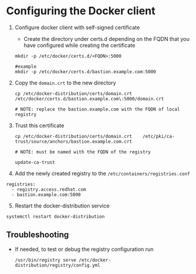 # Configuring the Docker client
1. Configure docker client with self-signed certificate
   
   - Create the directory under certs.d depending on the FQDN that you have configured while creating the certificate

    ```
    mkdir -p /etc/docker/certs.d/<FQDN>:5000

    #example 
    mkdir -p /etc/docker/certs.d/bastion.example.com:5000

    ```

2. Copy the `domain.crt` to the new directory

    ```
    cp /etc/docker-distribution/certs/domain.crt /etc/docker/certs.d/bastion.example.com\:5000/domain.crt  

    # NOTE: replace the bastion.example.com with the FQDN of local registry
    ```

3. Trust this certificate

    ```
    cp /etc/docker-distribution/certs/domain.crt    /etc/pki/ca-trust/source/anchors/bastion.example.com.crt   

    # NOTE: must be named with the FQDN of the registry

    update-ca-trust 

    ```

4.   Add the newly created registry to the `/etc/containers/registries.conf`

  ```
  registries:
    - registry.access.redhat.com
    - bastion.example.com:5000  
  ```

5.   Restart the docker-distribution service

  ```
  systemctl restart docker-distribution 

  ```


## Troubleshooting
- If needed, to test or debug the registry configuration run
  ```
  /usr/bin/registry serve /etc/docker-distribution/registry/config.yml
  ```